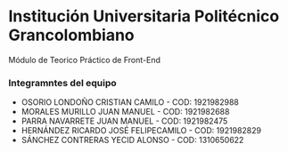 # Institución Universitaria Politécnico Grancolombiano

Módulo de Teorico Práctico de Front-End

<h3>Integramntes del equipo</h3> 
<ul>
<li>OSORIO LONDOÑO CRISTIAN CAMILO - COD: 1921982988</li>
<li>MORALES MURILLO JUAN MANUEL - COD: 1921982688</li>
<li>PARRA NAVARRETE JUAN MANUEL - COD: 1921982475</li>
<li>HERNÁNDEZ RICARDO JOSÉ FELIPECAMILO - COD: 1921982829</li>
<li>SÁNCHEZ CONTRERAS YECID ALONSO - COD: 1310650622</li>
</ul>
